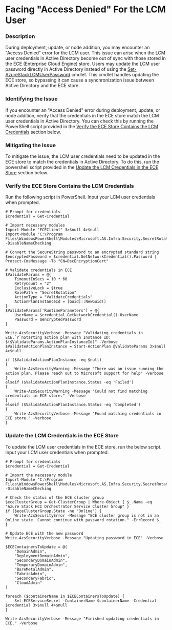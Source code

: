 # Facing "Access Denied" For the LCM User

### Description 
During deployment, update, or node addition, you may encounter an "Access Denied" error for the LCM user. This issue can arise when the LCM user credentials in Active Directory become out of sync with those stored in the ECE (Enterprise Cloud Engine) store. Users may update the LCM user password directly in Active Directory instead of using the [Set-AzureStackLCMUserPassword](https://learn.microsoft.com/en-us/azure-stack/hci/manage/manage-secrets-rotation#run-set-azurestacklcmuserpassword-cmdlet) cmdlet. This cmdlet handles updating the ECE store, so bypassing it can cause a synchronization issue between Active Directory and the ECE store.

### Identifying the Issue
If you encounter an "Access Denied" error during deployment, update, or node addition, verify that the credentials in the ECE store match the LCM user credentials in Active Directory. You can check this by running the PowerShell script provided in the [Verify the ECE Store Contains the LCM Credentials](#Verify-the-ECE-Store-Contains-the-LCM-Credentials) section below.

### Mitigating the Issue
To mitigate the issue, the LCM user credentials need to be updated in the ECE store to match the credentials in Active Directory. To do this, run the powershell script provided in the [Update the LCM Credentials in the ECE Store](#Update-the-LCM-Credentials-in-the-ECE-Store) section below.

### Verify the ECE Store Contains the LCM Credentials
Run the following script in PowerShell. Input your LCM user credentials when prompted.

```
# Prompt for credentials
$credential = Get-Credential

# Import necessary modules
Import-Module "ECEClient" 3>$null 4>$null
Import-Module "C:\Program Files\WindowsPowerShell\Modules\Microsoft.AS.Infra.Security.SecretRotation\Microsoft.AS.Infra.Security.ActionPlanExecution.psm1" -DisableNameChecking

# Convert the SecureString password to an encrypted standard string
$encryptedPassword = $credential.GetNetworkCredential().Password | Protect-CmsMessage -To "CN=DscEncryptionCert"

# Validate credentials in ECE
$ValidateParams = @{
    TimeoutInSecs = 10 * 60
    RetryCount = "2"
    ExclusiveLock = $true
    RolePath = "SecretRotation"
    ActionType = "ValidateCredentials"
    ActionPlanInstanceId = [Guid]::NewGuid()
}
$ValidateParams['RuntimeParameters'] = @{
    UserName = $credential.GetNetworkCredential().UserName
    Password = $encryptedPassword
}

Write-AzsSecurityVerbose -Message "Validating credentials in ECE.`r`nStarting action plan with Instance ID: $($ValidateParams.ActionPlanInstanceId)" -Verbose
$ValidateActionPlanInstance = Start-ActionPlan @ValidateParams 3>$null 4>$null

if ($ValidateActionPlanInstance -eq $null)
{
    Write-AzsSecurityWarning -Message "There was an issue running the action plan. Please reach out to Microsoft support for help" -Verbose
}
elseif ($ValidateActionPlanInstance.Status -eq 'Failed')
{
    Write-AzsSecurityWarning -Message "Could not find matching credentials in ECE store." -Verbose
}
elseif ($ValidateActionPlanInstance.Status -eq 'Completed')
{
    Write-AzsSecurityVerbose -Message "Found matching credentials in ECE store." -Verbose
}
```

### Update the LCM Credentials in the ECE Store
To update the LCM user credentials in the ECE store, run the below script. Input your LCM user credentials when prompted.
```
# Prompt for credentials
$credential = Get-Credential

# Import the necessary module
Import-Module "C:\Program Files\WindowsPowerShell\Modules\Microsoft.AS.Infra.Security.SecretRotation\PasswordUtilities.psm1" -DisableNameChecking

# Check the status of the ECE cluster group
$eceClusterGroup = Get-ClusterGroup | Where-Object { $_.Name -eq "Azure Stack HCI Orchestrator Service Cluster Group" }
if ($eceClusterGroup.State -ne "Online") {
    Write-AzsSecurityError -Message "ECE cluster group is not in an Online state. Cannot continue with password rotation." -ErrRecord $_
}

# Update ECE with the new password
Write-AzsSecurityVerbose -Message "Updating password in ECE" -Verbose

$ECEContainersToUpdate = @(
    "DomainAdmin",
    "DeploymentDomainAdmin",
    "SecondaryDomainAdmin",
    "TemporaryDomainAdmin",
    "BareMetalAdmin",
    "FabricAdmin",
    "SecondaryFabric",
    "CloudAdmin"
)

foreach ($containerName in $ECEContainersToUpdate) {
    Set-ECEServiceSecret -ContainerName $containerName -Credential $credential 3>$null 4>$null
}

Write-AzsSecurityVerbose -Message "Finished updating credentials in ECE." -Verbose
```